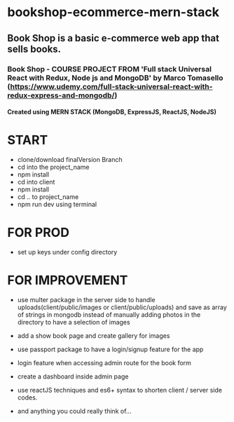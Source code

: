 # bookshop-ecommerce-mern-stack

## Book Shop is a basic e-commerce web app that sells books.

### Book Shop - COURSE PROJECT FROM 'Full stack Universal React with Redux, Node js and MongoDB' by Marco Tomasello (https://www.udemy.com/full-stack-universal-react-with-redux-express-and-mongodb/)

#### Created using MERN STACK (MongoDB, ExpressJS, ReactJS, NodeJS)

# START

- clone/download finalVersion Branch
- cd into the project_name
- npm install
- cd into client
- npm install
- cd .. to project_name
- npm run dev using terminal

# FOR PROD

- set up keys under config directory

# FOR IMPROVEMENT

- use multer package in the server side to handle uploads(client/public/images or client/public/uploads) and save as array of strings in mongodb instead of manually adding photos in the directory to have a selection of images

- add a show book page and create gallery for images

- use passport package to have a login/signup feature for the app

- login feature when accessing admin route for the book form

- create a dashboard inside admin page

- use reactJS techniques and es6+ syntax to shorten client / server side codes.

- and anything you could really think of...
